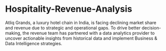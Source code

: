 # Hospitality-Revenue-Analysis
Atliq Grands, a luxury hotel chain in India, is facing declining market share and revenue due to strategic and operational gaps. To drive better decision-making, the revenue team has partnered with a data analytics provider to uncover actionable insights from historical data and implement Business &amp; Data Intelligence strategies.

